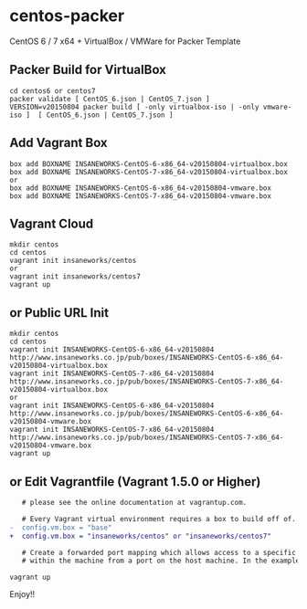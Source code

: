 centos-packer
=============

CentOS 6 / 7 x64 + VirtualBox / VMWare for Packer Template

## Packer Build for VirtualBox

```
cd centos6 or centos7
packer validate [ CentOS_6.json | CentOS_7.json ]
VERSION=v20150804 packer build [ -only virtualbox-iso | -only vmware-iso ]  [ CentOS_6.json | CentOS_7.json ]
```

## Add Vagrant Box

```
box add BOXNAME INSANEWORKS-CentOS-6-x86_64-v20150804-virtualbox.box
box add BOXNAME INSANEWORKS-CentOS-7-x86_64-v20150804-virtualbox.box
or
box add BOXNAME INSANEWORKS-CentOS-6-x86_64-v20150804-vmware.box
box add BOXNAME INSANEWORKS-CentOS-7-x86_64-v20150804-vmware.box
```

## Vagrant Cloud

```
mkdir centos
cd centos
vagrant init insaneworks/centos
or
vagrant init insaneworks/centos7
vagrant up
```


## or Public URL Init

```
mkdir centos
cd centos
vagrant init INSANEWORKS-CentOS-6-x86_64-v20150804 http://www.insaneworks.co.jp/pub/boxes/INSANEWORKS-CentOS-6-x86_64-v20150804-virtualbox.box
vagrant init INSANEWORKS-CentOS-7-x86_64-v20150804 http://www.insaneworks.co.jp/pub/boxes/INSANEWORKS-CentOS-7-x86_64-v20150804-virtualbox.box
or
vagrant init INSANEWORKS-CentOS-6-x86_64-v20150804 http://www.insaneworks.co.jp/pub/boxes/INSANEWORKS-CentOS-6-x86_64-v20150804-vmware.box
vagrant init INSANEWORKS-CentOS-7-x86_64-v20150804 http://www.insaneworks.co.jp/pub/boxes/INSANEWORKS-CentOS-7-x86_64-v20150804-vmware.box
vagrant up
```

## or Edit Vagrantfile (Vagrant 1.5.0 or Higher)

```diff
   # please see the online documentation at vagrantup.com.

   # Every Vagrant virtual environment requires a box to build off of.
-  config.vm.box = "base"
+  config.vm.box = "insaneworks/centos" or "insaneworks/centos7"

   # Create a forwarded port mapping which allows access to a specific port
   # within the machine from a port on the host machine. In the example below,
```

```
vagrant up
```

Enjoy!!
